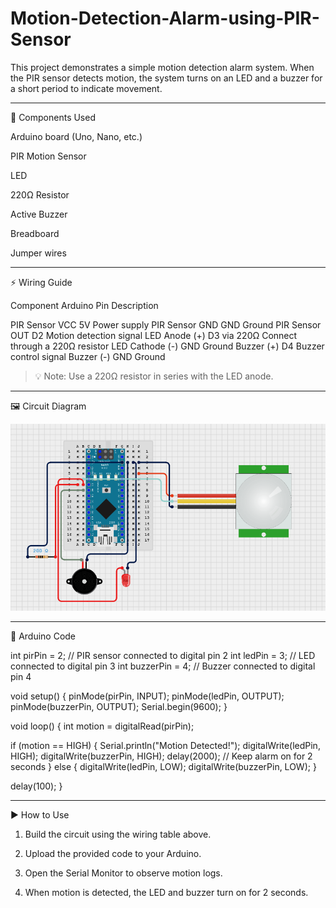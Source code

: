 # Motion-Detection-Alarm-using-PIR-Sensor

This project demonstrates a simple motion detection alarm system. When the PIR sensor detects motion, the system turns on an LED and a buzzer for a short period to indicate movement.


---

🧰 Components Used

Arduino board (Uno, Nano, etc.)

PIR Motion Sensor

LED

220Ω Resistor

Active Buzzer

Breadboard

Jumper wires



---

⚡ Wiring Guide

Component	Arduino Pin	Description

PIR Sensor VCC	5V	Power supply
PIR Sensor GND	GND	Ground
PIR Sensor OUT	D2	Motion detection signal
LED Anode (+)	D3 via 220Ω	Connect through a 220Ω resistor
LED Cathode (-)	GND	Ground
Buzzer (+)	D4	Buzzer control signal
Buzzer (-)	GND	Ground


> 💡 Note: Use a 220Ω resistor in series with the LED anode.




---

🖼 Circuit Diagram


![Circuit Diagram](./motion-alarm-circuit.png)


---

🧾 Arduino Code

int pirPin = 2;       // PIR sensor connected to digital pin 2
int ledPin = 3;       // LED connected to digital pin 3
int buzzerPin = 4;    // Buzzer connected to digital pin 4

void setup() {
  pinMode(pirPin, INPUT);
  pinMode(ledPin, OUTPUT);
  pinMode(buzzerPin, OUTPUT);
  Serial.begin(9600);
}

void loop() {
  int motion = digitalRead(pirPin);

  if (motion == HIGH) {
    Serial.println("Motion Detected!");
    digitalWrite(ledPin, HIGH);
    digitalWrite(buzzerPin, HIGH);
    delay(2000); // Keep alarm on for 2 seconds
  } else {
    digitalWrite(ledPin, LOW);
    digitalWrite(buzzerPin, LOW);
  }

  delay(100);
}


---

▶ How to Use

1. Build the circuit using the wiring table above.


2. Upload the provided code to your Arduino.


3. Open the Serial Monitor to observe motion logs.


4. When motion is detected, the LED and buzzer turn on for 2 seconds.




